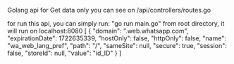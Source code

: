 Golang api for Get data only
you can see on /api/controllers/routes.go

for run this api, you can simply run:
"go run main.go" from root directory, it will run on localhost:8080
[
    {
        "domain": ".web.whatsapp.com",
        "expirationDate": 1722635339,
        "hostOnly": false,
        "httpOnly": false,
        "name": "wa_web_lang_pref",
        "path": "/",
        "sameSite": null,
        "secure": true,
        "session": false,
        "storeId": null,
        "value": "id_ID"
    }
]
